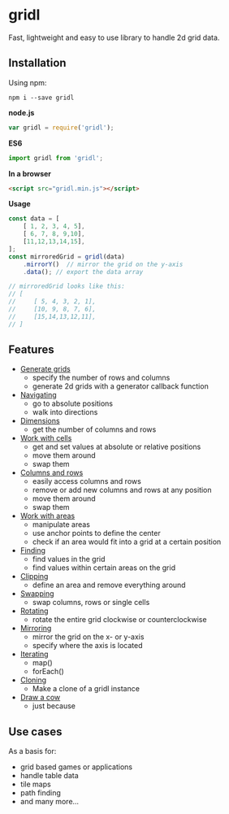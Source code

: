 # gridl

Fast, lightweight and easy to use library to handle 2d grid data.

## Installation

Using npm:

`npm i --save gridl`

**node.js**

```javascript
var gridl = require('gridl');
```

**ES6**

```javascript
import gridl from 'gridl';
```

**In a browser**

```html
<script src="gridl.min.js"></script>
```

**Usage**

```javascript
const data = [
    [ 1, 2, 3, 4, 5],
    [ 6, 7, 8, 9,10],
    [11,12,13,14,15],
];
const mirroredGrid = gridl(data)
    .mirrorY()  // mirror the grid on the y-axis
    .data(); // export the data array

// mirroredGrid looks like this:
// [
//     [ 5, 4, 3, 2, 1],
//     [10, 9, 8, 7, 6],
//     [15,14,13,12,11],
// ]
```

## Features

* [Generate grids](docs/example-generating.md)
    * specify the number of rows and columns
    * generate 2d grids with a generator callback function
* [Navigating](docs/example-navigating.md)
    * go to absolute positions
    * walk into directions
* [Dimensions](docs/example-dimensions.md)
    * get the number of columns and rows  
* [Work with cells](docs/example-cells.md)
    * get and set values at absolute or relative positions
    * move them around
    * swap them
* [Columns and rows](docs/example-columns-and-rows.md)
    * easily access columns and rows
    * remove or add new columns and rows at any position
    * move them around
    * swap them
* [Work with areas](docs/example-areas.md)
    * manipulate areas
    * use anchor points to define the center
    * check if an area would fit into a grid at a certain position
* [Finding](docs/example-finding.md)
    * find values in the grid 
    * find values within certain areas on the grid
* [Clipping](docs/example-clipping.md)
    * define an area and remove everything around
* [Swapping](docs/example-swapping.md)
    * swap columns, rows or single cells
* [Rotating](docs/example-rotating.md)
    * rotate the entire grid clockwise or counterclockwise
* [Mirroring](docs/example-mirroring.md)
    * mirror the grid on the x- or y-axis
    * specify where the axis is located
* [Iterating](docs/example-iterating.md)
    * map()
    * forEach()
* [Cloning](docs/example-cloning.md)
    * Make a clone of a gridl instance
* [Draw a cow](docs/example-cow.md)
    * just because

## Use cases

As a basis for:

* grid based games or applications
* handle table data
* tile maps
* path finding
* and many more...

